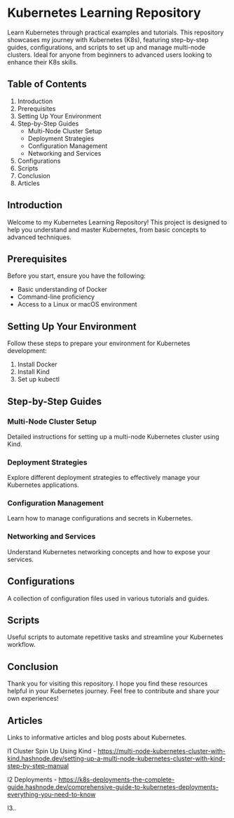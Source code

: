 # Kubernetes Learning Repository

Learn Kubernetes through practical examples and tutorials. This repository showcases my journey with Kubernetes (K8s), featuring step-by-step guides, configurations, and scripts to set up and manage multi-node clusters. Ideal for anyone from beginners to advanced users looking to enhance their K8s skills.

## Table of Contents
1. Introduction
2. Prerequisites
3. Setting Up Your Environment
4. Step-by-Step Guides
   - Multi-Node Cluster Setup
   - Deployment Strategies
   - Configuration Management
   - Networking and Services
5. Configurations
6. Scripts
7. Conclusion
8. Articles

## Introduction
Welcome to my Kubernetes Learning Repository! This project is designed to help you understand and master Kubernetes, from basic concepts to advanced techniques.

## Prerequisites
Before you start, ensure you have the following:
- Basic understanding of Docker
- Command-line proficiency
- Access to a Linux or macOS environment

## Setting Up Your Environment
Follow these steps to prepare your environment for Kubernetes development:
1. Install Docker
2. Install Kind
3. Set up kubectl

## Step-by-Step Guides

### Multi-Node Cluster Setup
Detailed instructions for setting up a multi-node Kubernetes cluster using Kind.

### Deployment Strategies
Explore different deployment strategies to effectively manage your Kubernetes applications.

### Configuration Management
Learn how to manage configurations and secrets in Kubernetes.

### Networking and Services
Understand Kubernetes networking concepts and how to expose your services.

## Configurations
A collection of configuration files used in various tutorials and guides.

## Scripts
Useful scripts to automate repetitive tasks and streamline your Kubernetes workflow.

## Conclusion
Thank you for visiting this repository. I hope you find these resources helpful in your Kubernetes journey. Feel free to contribute and share your own experiences!

## Articles
Links to informative articles and blog posts about Kubernetes.

l1 Cluster Spin Up Using Kind - https://multi-node-kubernetes-cluster-with-kind.hashnode.dev/setting-up-a-multi-node-kubernetes-cluster-with-kind-step-by-step-manual

l2 Deployments - https://k8s-deployments-the-complete-guide.hashnode.dev/comprehensive-guide-to-kubernetes-deployments-everything-you-need-to-know

l3..

